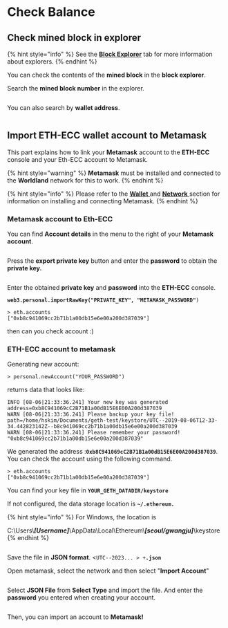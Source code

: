 # Check Balance

## **Check mined block in explorer**

{% hint style="info" %}
See the [**Block Explorer**](../../user/user/block-explorer.md) tab for more information about explorers.
{% endhint %}

You can check the contents of the **mined block** in the **block explorer**.

Search the **mined block number** in the explorer.

<figure><img src="https://raw.githubusercontent.com/cryptoecc/WorldlLand-Docs/master/.gitbook/assets/scan_1.png" alt=""><figcaption></figcaption></figure>

You can also search by **wallet address**.

<figure><img src="https://raw.githubusercontent.com/cryptoecc/WorldlLand-Docs/master/.gitbook/assets/scan_2.png" alt=""><figcaption></figcaption></figure>

## Import ETH-ECC wallet account to Metamask

This part explains how to link your **Metamask** account to the **ETH-ECC** console and your Eth-ECC account to Metamask.



{% hint style="warning" %}
**Metamask** must be installed and connected to the **Worldland** network for this to work.
{% endhint %}

{% hint style="info" %}
Please refer to the [**Wallet** ](../../user/user/wallet.md)and [**Network** ](../../user/user/network.md)section for information on installing and connecting Metamask.&#x20;
{% endhint %}

### Metamask account  to Eth-ECC

You can find **Account details** in the menu to the right of your **Metamask account**.

<figure><img src="../../.gitbook/assets/account_details.png" alt=""><figcaption></figcaption></figure>

Press the **export private key** button and enter the **password** to obtain the **private key.**

<figure><img src="../../.gitbook/assets/export_private_key.png" alt=""><figcaption></figcaption></figure>

Enter the obtained **private key** and **password** into the **ETH-ECC** console.

**`web3.personal.importRawKey("PRIVATE_KEY", "METAMASK_PASSWORD"`**`)`

```
> eth.accounts
["0xb8c941069cc2b71b1a00db15e6e00a200d387039"]
```

then can you check account :)

### ETH-ECC account to metamask

Generating new account:

```
> personal.newAccount("YOUR_PASSWORD")
```

returns data that looks like:

```
INFO [08-06|21:33:36.241] Your new key was generated               address=0xb8C941069cC2B71B1a00dB15E6E00A200d387039
WARN [08-06|21:33:36.241] Please backup your key file!             path=/home/hskim/Documents/geth-test/keystore/UTC--2019-08-06T12-33-34.442823142Z--b8c941069cc2b71b1a00db15e6e00a200d387039
WARN [08-06|21:33:36.241] Please remember your password! 
"0xb8c941069cc2b71b1a00db15e6e00a200d387039"
```

We generated the address :**`0xb8C941069cC2B71B1a00dB15E6E00A200d387039`**. You can check the account using the following command.

```
> eth.accounts
["0xb8c941069cc2b71b1a00db15e6e00a200d387039"]
```



You can find your key file in  **`YOUR_GETH_DATADIR/keystore`**

If not configured, the data storage location is **`~/.ethereum.`**

{% hint style="info" %}
For Windows, the location is

&#x20;C:\Users\\_**\[Username]**_\AppData\Local\Ethereum\\_**\[seoul/gwangju]**_\keystore
{% endhint %}

<figure><img src="https://raw.githubusercontent.com/cryptoecc/WorldlLand-Docs/master/.gitbook/assets/UTCFILE.png" alt=""><figcaption></figcaption></figure>

Save the file in **JSON format**. <`UTC--2023... > +`**`.json`**

Open metamask, select the network and then select "**Import Account**"

<figure><img src="https://raw.githubusercontent.com/cryptoecc/WorldlLand-Docs/master/.gitbook/assets/import%20account.png" alt=""><figcaption></figcaption></figure>

Select **JSON File** from **Select Type** and import the file. And enter the **password** you entered when creating your account.

<figure><img src="../../.gitbook/assets/import_json.png" alt=""><figcaption></figcaption></figure>

Then, you can import an account to **Metamask!**



